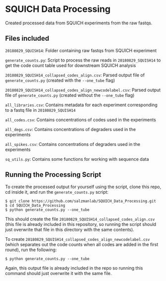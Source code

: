 # SQUICH Data Processing
Created processed data from SQUICH experiments from the raw fastqs.

## Files included

`20180829_SQUISH14`: Folder containing raw fastqs from SQUICH experiment

`generate_counts.py`: Script to process the raw reads in `20180829_SQUISH14` to get the code count table used for downstream SQUICH analysis

`20180829_SQUISH14_collapsed_codes_align.csv`: Parsed output file of `generate_counts.py` (created with the `--one_tube` flag)

`20180829_SQUISH14_collapsed_codes_align_newcodelabel.csv`: Parsed output file of `generate_counts.py` (created without the `--one_tube` flag)

`all_libraries.csv`: Contains metadata for each experiment corresponding to a fastq file in `20180829_SQUISH14`

`all_codes.csv`: Contains concentrations of codes used in the experiments

`all_degs.csv`: Contains concentrations of degraders used in the experiments

`all_spikes.csv`: Contains concentrations of degraders used in the experiments

`sq_utils.py`: Contains some functions for working with sequence data


## Running the Processing Script

To create the processed output for yourself using the script, clone this repo, cd inside it, and run the `generate_counts.py` script:

```
$ git clone https://github.com/salzmanlab/SQUICH_Data_Processing.git
$ cd SQUICH_Data_Processing
$ python generate_counts.py --one_tube
```

This should create the file `20180829_SQUISH14_collapsed_codes_align.csv` (this file is already included in this repository, so running the script should just overwrite that file in this directory with the same contents).

To create `20180829_SQUISH14_collapsed_codes_align_newcodelabel.csv` (which separates out the code counts when all codes are added in the first round), run the following:

```
$ python generate_counts.py --one_tube
```

Again, this output file is already included in the repo so running this command should just overwrite it with the same file.

